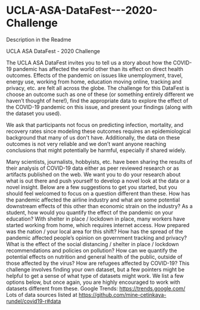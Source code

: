 # UCLA-ASA-DataFest---2020-Challenge
Description in the Readme


UCLA ASA DataFest - 2020 Challenge

The UCLA ASA DataFest invites you to tell us a story about how the COVID-19 pandemic has affected the world other than its effect on direct health outcomes.  Effects of the pandemic on issues like unemployment, travel, energy use, working from home, education moving online, tracking and privacy, etc. are felt all across the globe. The challenge for this DataFest is 
choose an outcome such as one of these (or something entirely different we haven’t thought of here!), 
find the appropriate data to explore the effect of the COVID-19 pandemic on this issue, and
present your findings (along with the dataset you used).

We ask that participants not focus on predicting infection, mortality, and recovery rates since modeling these outcomes requires an epidemiological background that many of us don't have. Additionally, the data on these outcomes is not very reliable and we don’t want anyone reaching conclusions that might potentially be harmful, especially if shared widely. 
 
Many scientists, journalists, hobbyists, etc. have been sharing the results of their analysis of COVID-19 data either as peer reviewed research or as artifacts published on the web. We want you to do your research about what is out there and push yourself to develop a novel look at the data or a novel insight. Below are a few suggestions to get you started, but you should feel welcomed to focus on a question different than these.
How has the pandemic affected the airline industry and what are some potential downstream effects of this other than economic strain on the industry?
As a student, how would you quantify the effect of the pandemic on your education?
With shelter in place / lockdown in place, many workers have started working from home, which requires internet access. How prepared was the nation / your local area for this shift?
How has the spread of the pandemic affected people’s opinion on government tracking and privacy?
What is the effect of the social distancing / shelter in place / lockdown recommendations and policies on pollution?
How can we quantify the potential effects on nutrition and general health of the public, outside of those affected by the virus?
How are refugees affected by COVID-19?
This challenge involves finding your own dataset, but a few pointers might be helpful to get a sense of what type of datasets might work. We list a few options below, but once again, you are highly encouraged to work with datasets different from these.
Google Trends: https://trends.google.com/
Lots of data sources listed at https://github.com/mine-cetinkaya-rundel/covid19-r#data
